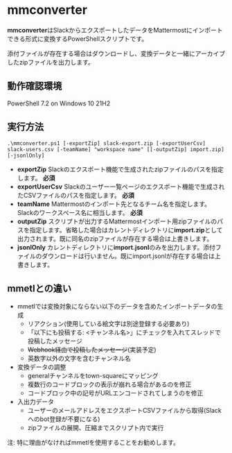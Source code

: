 # mmconverter

**mmconverter**はSlackからエクスポートしたデータをMattermostにインポートできる形式に変換するPowerShellスクリプトです。

添付ファイルが存在する場合はダウンロードし、変換データと一緒にアーカイブしたzipファイルを出力します。

## 動作確認環境

PowerShell 7.2 on Windows 10 21H2

## 実行方法

```
.\mmconverter.ps1 [-exportZip] slack-export.zip [-exportUserCsv] slack-users.csv [-teamName] "workspace name" [[-outputZip] import.zip] [-jsonlOnly]
```

- **exportZip** Slackのエクスポート機能で生成されたzipファイルのパスを指定します。 **必須**
- **exportUserCsv** Slackのユーザー一覧ページのエクスポート機能で生成されたCSVファイルのパスを指定します。 **必須**
- **teamName** Mattermostのインポート先となるチーム名を指定します。Slackのワークスペース名に相当します。 **必須**
- **outputZip** スクリプトが出力するMattermostインポート用zipファイルのパスを指定します。省略した場合はカレントディレクトリに**import.zip**として出力されます。既に同名のzipファイルが存在する場合は上書きします。
- **jsonlOnly** カレントディレクトリに**import.jsonl**のみを出力します。添付ファイルのダウンロードは行いません。既にimport.jsonlが存在する場合は上書きします。

## mmetlとの違い

- mmetlでは変換対象にならない以下のデータを含めたインポートデータの生成
  - リアクション(使用している絵文字は別途登録する必要あり)
  - 「以下にも投稿する: <チャンネル名>」にチェックを入れてスレッドで投稿したメッセージ
  - ~~Webhook経由で投稿したメッセージ~~(実装予定)
  - 英数字以外の文字を含むチャンネル名
- 変換データの調整
  - generalチャンネルをtown-squareにマッピング
  - 複数行のコードブロックの表示が崩れる場合があるのを修正
  - コードブロック中の記号がURLエンコードされてしまうのを修正
- 入出力データ
  - ユーザーのメールアドレスをエクスポートCSVファイルから取得(Slackへのbot登録が不要になる)
  - zipファイルの展開、圧縮までスクリプト内で実行


注: 特に理由がなければmmetlを使用することをお勧めします。
